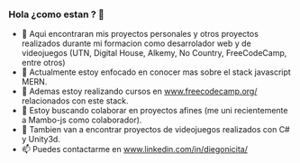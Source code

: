 ### Hola ¿como estan ? 👋

- 🔭 Aqui encontraran mis proyectos personales y otros proyectos realizados durante mi formacion como desarrolador web y de videojuegos (UTN, Digital House, Alkemy, No Country, FreeCodeCamp, entre otros)
- 🌱 Actualmente estoy enfocado en conocer mas sobre el stack javascript MERN. 
- 🌱 Ademas estoy realizando cursos en www.freecodecamp.org/ relacionados con este stack.
- 👯 Estoy buscando colaborar en proyectos afines (me uni recientemente a Mambo-js como colaborador).
- 🔭 Tambien van a encontrar proyectos de videojuegos realizados con C# y Unity3d.
- 📫 Puedes contactarme en www.linkedin.com/in/diegonicita/

